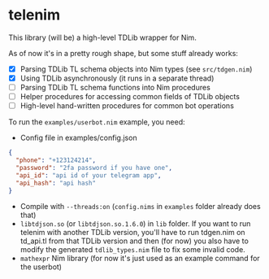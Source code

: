 # telenim
This library (will be) a high-level TDLib wrapper for Nim.

As of now it's in a pretty rough shape, but some stuff already works:
- [x] Parsing TDLib TL schema objects into Nim types (see ``src/tdgen.nim``)
- [x] Using TDLib asynchronously (it runs in a separate thread)
- [ ] Parsing TDLib TL schema functions into Nim procedures
- [ ] Helper procedures for accessing common fields of TDLib objects
- [ ] High-level hand-written procedures for common bot operations

To run the ``examples/userbot.nim`` example, you need:
- Config file in examples/config.json
```json
{
  "phone": "+123124214",
  "password": "2fa password if you have one",
  "api_id": "api id of your telegram app",
  "api_hash": "api hash"
}
```
- Compile with ``--threads:on`` (``config.nims`` in ``examples`` folder already does that)
- ``libtdjson.so`` (or ``libtdjson.so.1.6.0``) in ``lib`` folder.
If you want to run telenim with another TDLib version, you'll have to run tdgen.nim on td_api.tl from that TDLib version and then (for now) you also have to modify the generated ``tdlib_types.nim`` file to fix some invalid code.
- ``mathexpr`` Nim library (for now it's just used as an example command for the userbot)
